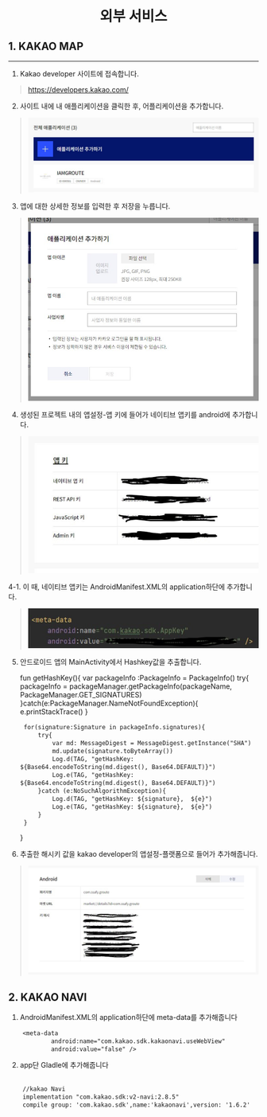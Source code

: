 <div align=center><h1>외부 서비스</h1></div>


## 1. KAKAO MAP
-----
 1. Kakao developer 사이트에 접속합니다.
> https://developers.kakao.com/

 2. 사이트 내에 내 애플리케이션을 클릭한 후, 어플리케이션을 추가합니다.
> ![image](exec/externalservice_image/kakaomap1.jpg)

3. 앱에 대한 상세한 정보를 입력한 후 저장을 누릅니다.
> ![image](exec/externalservice_image/kakaomap1_1.jpg)

4. 생성된 프로젝트 내의 앱설정-앱 키에 들어가 네이티브 앱키를 android에 추가합니다.
> ![image](exec/externalservice_image/kakaomap2.jpg)

4-1. 이 때, 네이티브 앱키는 AndroidManifest.XML의 application하단에 추가합니다.
> ![image](exec/externalservice_image/kakaomap4.jpg)

5. 안드로이드 앱의 MainActivity에서 Hashkey값을 추출합니다.

    

    fun getHashKey(){
        var packageInfo :PackageInfo = PackageInfo()
        try{
            packageInfo = packageManager.getPackageInfo(packageName, PackageManager.GET_SIGNATURES)
        }catch(e:PackageManager.NameNotFoundException){
            e.printStackTrace()
        }

        for(signature:Signature in packageInfo.signatures){
            try{
                var md: MessageDigest = MessageDigest.getInstance("SHA")
                md.update(signature.toByteArray())
                Log.d(TAG, "getHashKey: ${Base64.encodeToString(md.digest(), Base64.DEFAULT)}")
                Log.e(TAG, "getHashKey: ${Base64.encodeToString(md.digest(), Base64.DEFAULT)}")
            }catch (e:NoSuchAlgorithmException){
                Log.d(TAG, "getHashKey: ${signature},  ${e}")
                Log.e(TAG, "getHashKey: ${signature},  ${e}")
            }
        }
    }

6. 추출한 해시키 값을 kakao developer의 앱설정-플랫폼으로 들어가 추가해줍니다.
> ![image](exec/externalservice_image/kakaomap3.jpg)

## 2. KAKAO NAVI

1. AndroidManifest.XML의 application하단에 meta-data를 추가해줍니다
    
```
    <meta-data
            android:name="com.kakao.sdk.kakaonavi.useWebView"
            android:value="false" />
```


2. app단 Gladle에 추가해줍니다
```

    //kakao Navi
    implementation "com.kakao.sdk:v2-navi:2.8.5"
    compile group: 'com.kakao.sdk',name:'kakaonavi',version: '1.6.2'
```


